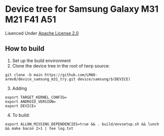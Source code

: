 # Device tree for Samsung Galaxy M31 M21 F41 A51

Lisenced Under [Apache License 2.0](https://www.apache.org/licenses/LICENSE-2.0)

## How to build
1. Set up the build environment 
2. Clone the device tree in the root of twrp source:
```
git clone -b main https://github.com/LMAO-armv8/device_samsung_m31_try.git device/samsung/$(DEVICE)
```
3. Adding
```
export TARGET_KERNEL_CONFIG=
export ANDROID_VERSION=
export DEVICE=
```
4. To build:
```
export ALLOW_MISSING_DEPENDENCIES=true && . build/envsetup.sh && lunch && make bacon 2>1 | tee log.txt
```
